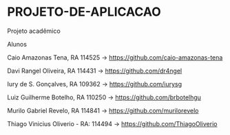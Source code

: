 # PROJETO-DE-APLICACAO

Projeto acadêmico 

Alunos

Caio Amazonas Tena, RA 114525 -> https://github.com/caio-amazonas-tena

Davi Rangel Oliveira, RA 114431 -> https://github.com/dr4ngel

Iury de S. Gonçalves, RA 109362 -> https://github.com/iurysg

Luiz Guilherme Botelho, RA 110250 -> https://github.com/brbotelhgu

Murilo Gabriel Revelo, RA 114841 -> https://github.com/murilorevelo

Thiago Vinicius Oliverio - RA: 114494 -> https://github.com/ThiagoOliverio
